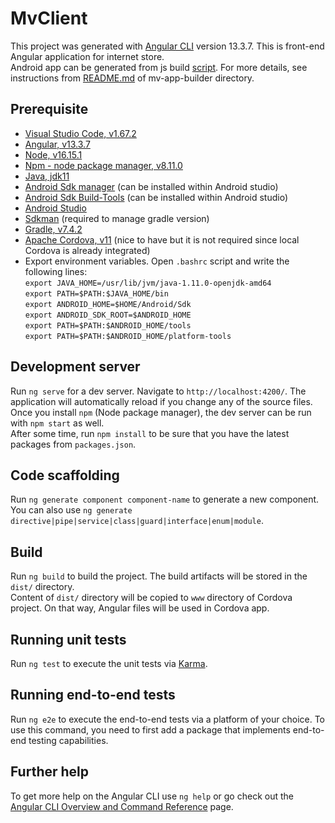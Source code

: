 # MvClient

This project was generated with [Angular CLI](https://github.com/angular/angular-cli) version 13.3.7. This is front-end Angular application for internet store. <br />
Android app can be generated from js build [script](https://bitbucket.org/mv-team-maker/mv-team-maker-app/src/master/mv-app-builder/runAndroidDebug.js). For more details, see instructions from [README.md](https://bitbucket.org/mv-team-maker/mv-team-maker-app/src/master/mv-app-builder/README.md) of mv-app-builder directory.

## Prerequisite

- [Visual Studio Code, v1.67.2](https://code.visualstudio.com/)
- [Angular, v13.3.7](https://angular.io/)
- [Node, v16.15.1](https://nodejs.org/en/)
- [Npm - node package manager, v8.11.0](https://www.npmjs.com/)
- [Java, jdk11](https://www.oracle.com/java/technologies/javase/jdk11-archive-downloads.html)
- [Android Sdk manager](https://android-doc.github.io/tools/help/sdk-manager.html) (can be installed within Android studio)
- [Android Sdk Build-Tools](https://developer.android.com/about/versions/12/setup-sdk) (can be installed within Android studio)
- [Android Studio](https://developer.android.com/studio)
- [Sdkman](https://sdkman.io/) (required to manage gradle version)
- [Gradle, v7.4.2](https://gradle.org/releases/)
- [Apache Cordova, v11](https://cordova.apache.org/docs/en/latest/) (nice to have but it is not required since local Cordova is already integrated)
- Export environment variables. Open `.bashrc` script and write the following lines: <br/>
`export JAVA_HOME=/usr/lib/jvm/java-1.11.0-openjdk-amd64` <br />
`export PATH=$PATH:$JAVA_HOME/bin` <br />
`export ANDROID_HOME=$HOME/Android/Sdk` <br />
`export ANDROID_SDK_ROOT=$ANDROID_HOME` <br />
`export PATH=$PATH:$ANDROID_HOME/tools` <br />
`export PATH=$PATH:$ANDROID_HOME/platform-tools`

## Development server

Run `ng serve` for a dev server. Navigate to `http://localhost:4200/`. The application will automatically reload if you change any of the source files. Once you install `npm` (Node package manager), the dev server can be run with `npm start` as well.<br />
After some time, run `npm install` to be sure that you have the latest packages from `packages.json`.

## Code scaffolding

Run `ng generate component component-name` to generate a new component. You can also use `ng generate directive|pipe|service|class|guard|interface|enum|module`.

## Build

Run `ng build` to build the project. The build artifacts will be stored in the `dist/` directory.<br />
Content of `dist/` directory will be copied to `www` directory of Cordova project. On that way, Angular files will be used in Cordova app.

## Running unit tests

Run `ng test` to execute the unit tests via [Karma](https://karma-runner.github.io).

## Running end-to-end tests

Run `ng e2e` to execute the end-to-end tests via a platform of your choice. To use this command, you need to first add a package that implements end-to-end testing capabilities.

## Further help

To get more help on the Angular CLI use `ng help` or go check out the [Angular CLI Overview and Command Reference](https://angular.io/cli) page.